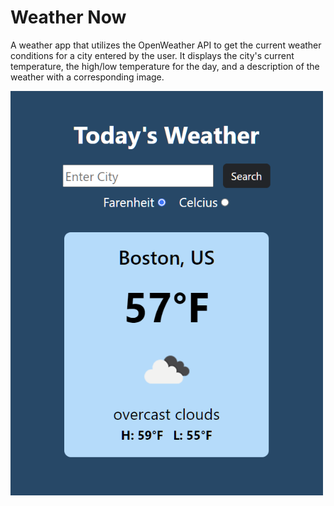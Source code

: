 # Weather Now

A weather app that utilizes the OpenWeather API to get the current weather conditions for a city entered by the user. It displays the city's current temperature, the high/low temperature for the day, and a description of the weather with a corresponding image. 

<img src="climate/static/climate/weathernow.png" alt="weather app screenshot" width="500">